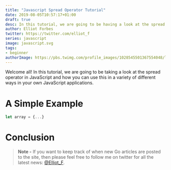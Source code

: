 ```yaml
---
title: "Javascript Spread Operator Tutorial"
date: 2019-08-05T10:57:17+01:00
draft: true
desc: In this tutorial, we are going to be having a look at the spread operator in JavaScript and how you can use it within your own JavaScript applications.
author: Elliot Forbes
twitter: https://twitter.com/elliot_f
series: javascript
image: javascript.svg
tags:
- beginner
authorImage: https://pbs.twimg.com/profile_images/1028545501367554048/lzr43cQv_400x400.jpg
---
```


Welcome all! In this tutorial, we are going to be taking a look at the spread operator in JavaScript and how you can use this in a variety of different ways in your own JavaScript applications.

# A Simple Example

```js
let array = {...}
```

# Conclusion

> **Note -** If you want to keep track of when new Go articles are posted to the
> site, then please feel free to follow me on twitter for all the latest news:
> [@Elliot_F](https://twitter.com/elliot_f).
